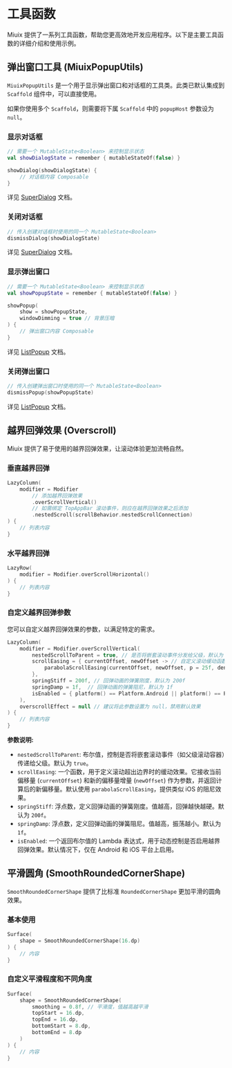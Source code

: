 # 工具函数

Miuix 提供了一系列工具函数，帮助您更高效地开发应用程序。以下是主要工具函数的详细介绍和使用示例。

## 弹出窗口工具 (MiuixPopupUtils)

`MiuixPopupUtils` 是一个用于显示弹出窗口和对话框的工具类。此类已默认集成到 `Scaffold` 组件中，可以直接使用。

如果你使用多个 `Scaffold`，则需要将下属 `Scaffold` 中的 `popupHost` 参数设为 `null`。

### 显示对话框

```kotlin
// 需要一个 MutableState<Boolean> 来控制显示状态
val showDialogState = remember { mutableStateOf(false) }

showDialog(showDialogState) {
    // 对话框内容 Composable
}
```

详见 [SuperDialog](../components/superdialog.md) 文档。

### 关闭对话框

```kotlin
// 传入创建对话框时使用的同一个 MutableState<Boolean>
dismissDialog(showDialogState)
```

详见 [SuperDialog](../components/superdialog.md) 文档。

### 显示弹出窗口

```kotlin
// 需要一个 MutableState<Boolean> 来控制显示状态
val showPopupState = remember { mutableStateOf(false) }

showPopup(
    show = showPopupState,
    windowDimming = true // 背景压暗
) {
    // 弹出窗口内容 Composable
}
```

详见 [ListPopup](../components/listpopup.md) 文档。

### 关闭弹出窗口

```kotlin
// 传入创建弹出窗口时使用的同一个 MutableState<Boolean>
dismissPopup(showPopupState)
```

详见 [ListPopup](../components/listpopup.md) 文档。

## 越界回弹效果 (Overscroll)

Miuix 提供了易于使用的越界回弹效果，让滚动体验更加流畅自然。

### 垂直越界回弹

```kotlin
LazyColumn(
    modifier = Modifier
        // 添加越界回弹效果
        .overScrollVertical()
        // 如需绑定 TopAppBar 滚动事件，则应在越界回弹效果之后添加
        .nestedScroll(scrollBehavior.nestedScrollConnection)
) {
    // 列表内容
}
```

### 水平越界回弹

```kotlin
LazyRow(
    modifier = Modifier.overScrollHorizontal()
) {
    // 列表内容
}
```

### 自定义越界回弹参数

您可以自定义越界回弹效果的参数，以满足特定的需求。

```kotlin
LazyColumn(
    modifier = Modifier.overScrollVertical(
        nestedScrollToParent = true, // 是否将嵌套滚动事件分发给父级，默认为 true
        scrollEasing = { currentOffset, newOffset -> // 自定义滚动缓动函数
            parabolaScrollEasing(currentOffset, newOffset, p = 25f, density = LocalDensity.current.density)
        },
        springStiff = 200f, // 回弹动画的弹簧刚度，默认为 200f
        springDamp = 1f,  // 回弹动画的弹簧阻尼，默认为 1f
        isEnabled = { platform() == Platform.Android || platform() == Platform.IOS } // 是否启用越界回弹效果，默认在 Android 和 iOS 上启用
    ), 
    overscrollEffect = null // 建议将此参数设置为 null，禁用默认效果
) {
    // 列表内容
}
```

**参数说明:**

*   `nestedScrollToParent`: 布尔值，控制是否将嵌套滚动事件（如父级滚动容器）传递给父级。默认为 `true`。
*   `scrollEasing`: 一个函数，用于定义滚动超出边界时的缓动效果。它接收当前偏移量 (`currentOffset`) 和新的偏移量增量 (`newOffset`) 作为参数，并返回计算后的新偏移量。默认使用 `parabolaScrollEasing`，提供类似 iOS 的阻尼效果。
*   `springStiff`: 浮点数，定义回弹动画的弹簧刚度。值越高，回弹越快越硬。默认为 `200f`。
*   `springDamp`: 浮点数，定义回弹动画的弹簧阻尼。值越高，振荡越小。默认为 `1f`。
*   `isEnabled`: 一个返回布尔值的 Lambda 表达式，用于动态控制是否启用越界回弹效果。默认情况下，仅在 Android 和 iOS 平台上启用。

## 平滑圆角 (SmoothRoundedCornerShape)

`SmoothRoundedCornerShape` 提供了比标准 `RoundedCornerShape` 更加平滑的圆角效果。

### 基本使用

```kotlin
Surface(
    shape = SmoothRoundedCornerShape(16.dp)
) {
    // 内容
}
```

### 自定义平滑程度和不同角度

```kotlin
Surface(
    shape = SmoothRoundedCornerShape(
        smoothing = 0.8f, // 平滑度，值越高越平滑
        topStart = 16.dp,
        topEnd = 16.dp,
        bottomStart = 8.dp,
        bottomEnd = 8.dp
    )
) {
    // 内容
}
```
